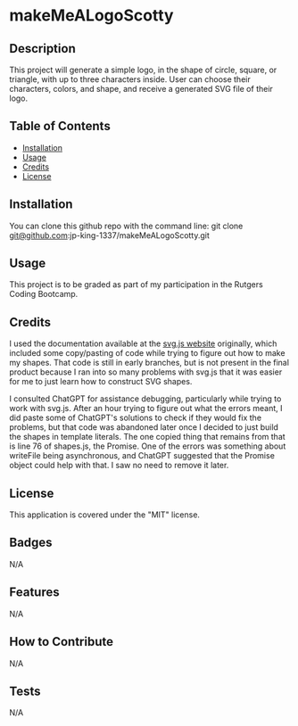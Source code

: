 # makeMeALogoScotty


## Description

This project will generate a simple logo, in the shape of circle, square, or triangle, with up to three characters inside. User can choose their characters, colors, and shape, and receive a generated SVG file of their logo.


## Table of Contents

- [Installation](#installation)
- [Usage](#usage)
- [Credits](#credits)
- [License](#license)


## Installation

You can clone this github repo with the command line:
git clone git@github.com:jp-king-1337/makeMeALogoScotty.git


## Usage

This project is to be graded as part of my participation in the Rutgers Coding Bootcamp.


## Credits

I used the documentation available at the [svg.js website](https://svgjs.dev/docs/3.0/) originally, which included some copy/pasting of code while trying to figure out how to make my shapes. That code is still in early branches, but is not present in the final product because I ran into so many problems with svg.js that it was easier for me to just learn how to construct SVG shapes.

I consulted ChatGPT for assistance debugging, particularly while trying to work with svg.js. After an hour trying to figure out what the errors meant, I did paste some of ChatGPT's solutions to check if they would fix the problems, but that code was abandoned later once I decided to just build the shapes in template literals.
The one copied thing that remains from that is line 76 of shapes.js, the Promise. One of the errors was something about writeFile being asynchronous, and ChatGPT suggested that the Promise object could help with that. I saw no need to remove it later.


## License

This application is covered under the "MIT" license.


## Badges

N/A


## Features

N/A


## How to Contribute

N/A


## Tests

N/A